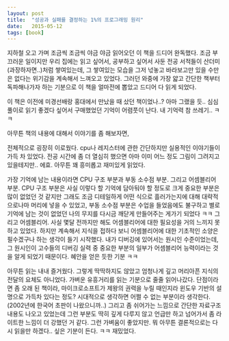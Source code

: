```yaml
---
layout: post
title:  "성공과 실패를 결정하는 1%의 프로그래밍 원리"
date:   2015-05-12
tags: [book]
---
```


  지하철 오고 가며 조금씩 조금씩 야금 야금 읽어오던 이 책을 드디어 완독했다. 조금 부끄러운 일이지만 우리 집에는 읽고 싶어서, 공부하고 싶어서 사둔 전공 서적들이 산더미(과장하자면..)처럼 쌓여있는데, 그 쌓여있는 모습을 그저 넋놓고 바라보고만 있을 수만은 없다는 위기감을 계속해서 느껴오고 있었다. 그러던 와중에 가장 얇고 간단한 책부터 독파해나가자 하는 기분으로 이 책을 얼마전에 뽑았고 드디어 다 읽게 되었다.

  이 책은 이전에 미경선배랑 홍대에서 만났을 때 샀던 책이었나..? 아마 그랬을 듯.. 심심풀이로 읽기 좋겠다 싶어서 구매했었던 기억이 어렴풋이 난다. 내 기억력 참 쓰레기.. ㅋㅋ

  아무튼 책의 내용에 대해서 이야기를 좀 해보자면,

  전체적으로 굉장히 이로웠다. cpu나 레지스터에 관한 간단하지만 실용적인 이야기들이 가득 차 있었다. 전공 시간에 좀 더 열심히 했으면 아마 이미 어느 정도 그림이 그려지고 있을테지만.. 에효. 아무튼 꽤 흥미롭고 재미있게 읽었다.

  가장 기억에 남는 내용이라면 CPU 구조 부분과 부동 소수점 부분. 그리고 어셈블리어 부분. CPU 구조 부분은 사실 이렇다 할 기억에 담아둬야 할 정도로 크게 중요한 부분은 많이 없었던 것 같지만 그래도 조금 디테일하게 어떤 식으로 흘러가는지에 대해 대략적으로나마 머리에 넣을 수 있었고, 부동 소수점 부분은 수업을 들었음에도 불구하고 별로 기억에 남는 것이 없었던 나의 무지를 다시금 깨닫게 만들어주는 게가기 되었다 ㅋㅋ 그리고 어셈블리어.
  사실 몇달 전까지만 해도 어셈블리어에 대한 필요성을 거의 느끼지 못하고 있었다. 하지만 계속해서 지식을 접하다 보니 어셈블리어에 대한 기초적인 소양은 필수겠구나 하는 생각이 들기 시작했다. 내가 디버깅에 있어서는 원시인 수준이었는데, 그 원시인이 고수들의 디버깅 실력 중 중요한 부분의 일부가 어셈블리어 능력이라는 것을 알게 되었기 때문이다. 혜안을 얻은 듯한 기분 ㅋㅋ

  아무튼 읽는 내내 즐거웠다. 그렇게 딱딱하지도 않았고 엄청나게 깊고 머리아픈 지식의 전달의 요체도 아니었다. 가벼운 유흥거리를 읽는 기분으로 줄줄 읽어나갔다.
  단점이라면 좀 오래 된 책이라, 마이크로소프트가 제왕의 권력을 누릴 때인지라 윈도우 기반의 설명으로 가득차 있다는 정도? 시대적으로 생각하면 어쩔 수 없는 부분이라 생각한다.(2002년에 한국어 초판이 나왔으니까..) 그리고 좀 쉬어가는 느낌으로 간단한 자료구조 내용도 나오고 있었는데 그런 부분도 딱히 깊게 다루지 않고 언급만 하고 넘어가서 좀 라이트한 느낌이 더 강했던 거 같다. 그런 가벼움이 좋았지만.
  뭐 아무튼 결론적으로는 다시 읽을만 하겠다.. 싶은 기분이 든다. ㅋㅋ 재밌었다.